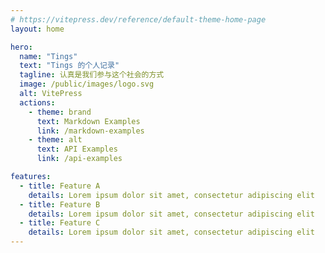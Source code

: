 ```yaml
---
# https://vitepress.dev/reference/default-theme-home-page
layout: home

hero:
  name: "Tings"
  text: "Tings 的个人记录"
  tagline: 认真是我们参与这个社会的方式
  image: /public/images/logo.svg
  alt: VitePress
  actions:
    - theme: brand
      text: Markdown Examples
      link: /markdown-examples
    - theme: alt
      text: API Examples
      link: /api-examples

features:
  - title: Feature A
    details: Lorem ipsum dolor sit amet, consectetur adipiscing elit
  - title: Feature B
    details: Lorem ipsum dolor sit amet, consectetur adipiscing elit
  - title: Feature C
    details: Lorem ipsum dolor sit amet, consectetur adipiscing elit
---
```



